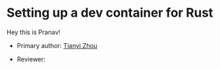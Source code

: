 # Setting up a dev container for Rust

Hey this is Pranav!

* Primary author: [Tianyi Zhou](https://github.com/Bugaboolol)

* Reviewer: [<Partner name>](https://github.com/pranavturlapati28)